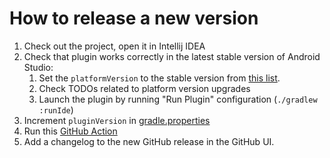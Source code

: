 # How to release a new version
1. Check out the project, open it in Intellij IDEA
2. Check that plugin works correctly in the latest stable version of Android Studio:
   1. Set the `platformVersion` to the stable version from [this list](https://plugins.jetbrains.com/docs/intellij/android-studio-releases-list.html).
   2. Check TODOs related to platform version upgrades
   3. Launch the plugin by running "Run Plugin" configuration (`./gradlew :runIde`)
3. Increment `pluginVersion` in [gradle.properties](gradle.properties)
4. Run this [GitHub Action](https://github.com/ozontech/kelp/actions/workflows/publish-ide-plugin.yml)
5. Add a changelog to the new GitHub release in the GitHub UI.